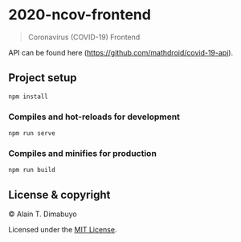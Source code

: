 # 2020-ncov-frontend

> Coronavirus (COVID-19) Frontend

API can be found here (https://github.com/mathdroid/covid-19-api).

## Project setup

```
npm install
```

### Compiles and hot-reloads for development

```
npm run serve
```

### Compiles and minifies for production

```
npm run build
```



## License & copyright

© Alain T. Dimabuyo

Licensed under the [MIT License](LICENSE).

